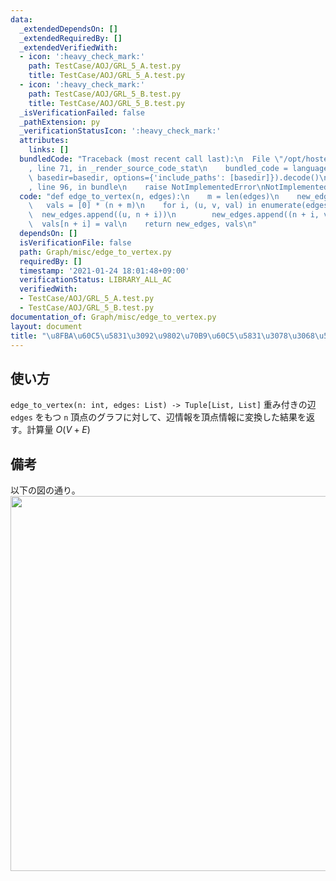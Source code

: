 ```yaml
---
data:
  _extendedDependsOn: []
  _extendedRequiredBy: []
  _extendedVerifiedWith:
  - icon: ':heavy_check_mark:'
    path: TestCase/AOJ/GRL_5_A.test.py
    title: TestCase/AOJ/GRL_5_A.test.py
  - icon: ':heavy_check_mark:'
    path: TestCase/AOJ/GRL_5_B.test.py
    title: TestCase/AOJ/GRL_5_B.test.py
  _isVerificationFailed: false
  _pathExtension: py
  _verificationStatusIcon: ':heavy_check_mark:'
  attributes:
    links: []
  bundledCode: "Traceback (most recent call last):\n  File \"/opt/hostedtoolcache/Python/3.9.6/x64/lib/python3.9/site-packages/onlinejudge_verify/documentation/build.py\"\
    , line 71, in _render_source_code_stat\n    bundled_code = language.bundle(stat.path,\
    \ basedir=basedir, options={'include_paths': [basedir]}).decode()\n  File \"/opt/hostedtoolcache/Python/3.9.6/x64/lib/python3.9/site-packages/onlinejudge_verify/languages/python.py\"\
    , line 96, in bundle\n    raise NotImplementedError\nNotImplementedError\n"
  code: "def edge_to_vertex(n, edges):\n    m = len(edges)\n    new_edges = []\n \
    \   vals = [0] * (n + m)\n    for i, (u, v, val) in enumerate(edges):\n      \
    \  new_edges.append((u, n + i))\n        new_edges.append((n + i, v))\n      \
    \  vals[n + i] = val\n    return new_edges, vals\n"
  dependsOn: []
  isVerificationFile: false
  path: Graph/misc/edge_to_vertex.py
  requiredBy: []
  timestamp: '2021-01-24 18:01:48+09:00'
  verificationStatus: LIBRARY_ALL_AC
  verifiedWith:
  - TestCase/AOJ/GRL_5_A.test.py
  - TestCase/AOJ/GRL_5_B.test.py
documentation_of: Graph/misc/edge_to_vertex.py
layout: document
title: "\u8FBA\u60C5\u5831\u3092\u9802\u70B9\u60C5\u5831\u3078\u3068\u5909\u63DB"
---
```

## 使い方
`edge_to_vertex(n: int, edges: List) -> Tuple[List, List]`
重み付きの辺 `edges` をもつ `n` 頂点のグラフに対して、辺情報を頂点情報に変換した結果を返す。計算量 $O(V + E)$

## 備考
以下の図の通り。
<img src="https://Neterukun1993.github.io/Library/edge_to_vertex.png" width="600">
